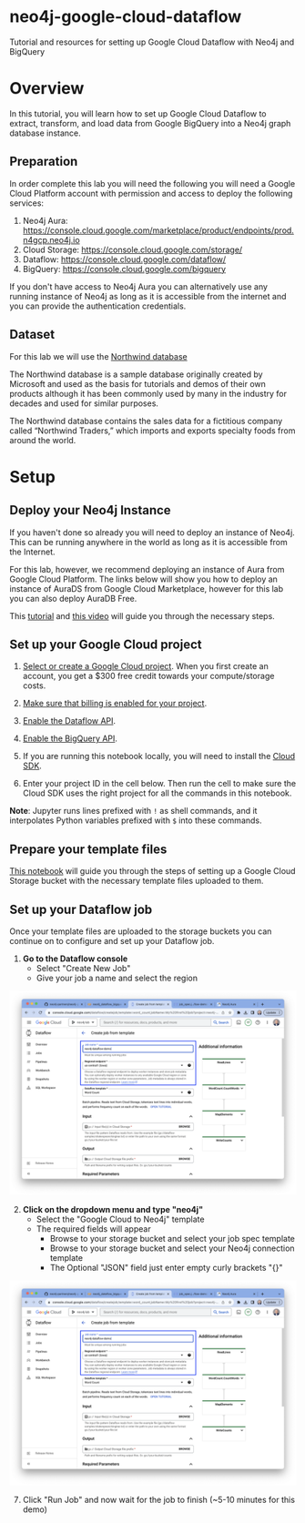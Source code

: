 # neo4j-google-cloud-dataflow
Tutorial and resources for setting up Google Cloud Dataflow with Neo4j and BigQuery

# Overview
In this tutorial, you will learn how to set up Google Cloud Dataflow to extract, transform, and load data from Google BigQuery into a Neo4j graph database instance.

## Preparation
In order complete this lab you will need the following you will need a Google Cloud Platform account with permission and access to deploy the following services:

1. Neo4j Aura: https://console.cloud.google.com/marketplace/product/endpoints/prod.n4gcp.neo4j.io
2. Cloud Storage: https://console.cloud.google.com/storage/
3. Dataflow: https://console.cloud.google.com/dataflow/
4. BigQuery: https://console.cloud.google.com/bigquery

If you don't have access to Neo4j Aura you can alternatively use any running instance of Neo4j as long as it is accessible from the internet and you can provide the authentication credentials.

## Dataset
For this lab we will use the [Northwind database](https://github.com/Microsoft/sql-server-samples/tree/master/samples/databases/northwind-pubs)

The Northwind database is a sample database originally created by Microsoft and used as the basis for tutorials and demos of their own products although it has been commonly used by many in the industry for decades and used for similar purposes. 

The Northwind database contains the sales data for a fictitious company called “Northwind Traders,” which imports and exports specialty foods from around the world. 

# Setup

## Deploy your Neo4j Instance

If you haven't done so already you will need to deploy an instance of Neo4j. This can be running anywhere in the world as long as it is accessible from the Internet. 

For this lab, however, we recommend deploying an instance of Aura from Google Cloud Platform. The links below will show you how to deploy an instance of AuraDS from Google Cloud Marketplace, however for this lab you can also deploy AuraDB Free. 

This [tutorial](https://github.com/neo4j-partners/hands-on-lab-neo4j-and-vertex-ai/tree/main/Lab%201%20-%20Deploy%20Neo4j#lab-1---deploy-neo4j) and [this video](https://youtu.be/27PMDtlSP4w) will guide you through the necessary steps. 


## Set up your Google Cloud project

1. [Select or create a Google Cloud project](https://console.cloud.google.com/cloud-resource-manager). When you first create an account, you get a $300 free credit towards your compute/storage costs.

1. [Make sure that billing is enabled for your project](https://cloud.google.com/billing/docs/how-to/modify-project).

1. [Enable the Dataflow API](https://console.cloud.google.com/apis/library/dataflow.googleapis.com).

1. [Enable the BigQuery API](https://console.cloud.google.com/apis/library/bigquery.googleapis.com).

1. If you are running this notebook locally, you will need to install the [Cloud SDK](https://cloud.google.com/sdk).

1. Enter your project ID in the cell below. Then run the cell to make sure the
Cloud SDK uses the right project for all the commands in this notebook.

**Note**: Jupyter runs lines prefixed with `!` as shell commands, and it interpolates Python variables prefixed with `$` into these commands.

## Prepare your template files

[This notebook]("neo4j_dataflow_bigquery.ipynb") will guide you through the steps of setting up a Google Cloud Storage bucket with the necessary template files uploaded to them. 

## Set up your Dataflow job

Once your template files are uploaded to the storage buckets you can continue on to configure and set up your Dataflow job. 

1. **Go to the Dataflow console**
    - Select "Create New Job"
    - Give your job a name and select the region

![01-name_region.png](images/01-name_region.png)

2. **Click on the dropdown menu and type "neo4j"**
    - Select the "Google Cloud to Neo4j" template
    - The required fields will appear
       - Browse to your storage bucket and select your job spec template
       - Browse to your storage bucket and select your Neo4j connection template
       - The Optional "JSON" field just enter empty curly brackets "{}"

![01-name_region.png](images/01-name_region.png)

7. Click "Run Job" and now wait for the job to finish (~5-10 minutes for this demo)